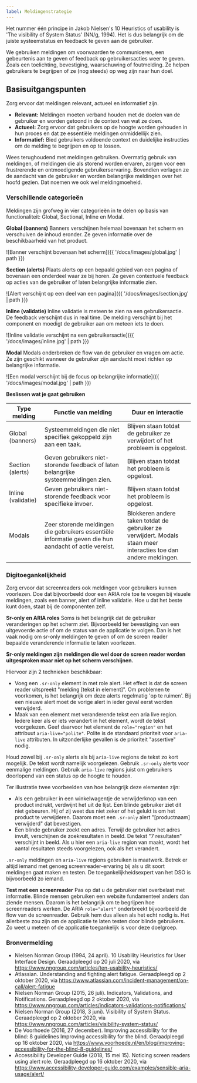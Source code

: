 ```yaml
---
label: Meldingenstrategie
---
```


Het nummer één principe in Jakob Nielsen's 10 Heuristics of usability is 'The visibility of System Status' (NN/g, 1994). Het is dus belangrijk om de juiste systeemstatus en feedback te geven aan de gebruiker.

We gebruiken meldingen om voorwaarden te communiceren, een gebeurtenis aan te geven of feedback op gebruikersacties weer te geven. Zoals een toelichting, bevestiging, waarschuwing of foutmelding. Ze helpen gebruikers te begrijpen of ze (nog steeds) op weg zijn naar hun doel.

## Basisuitgangspunten
Zorg ervoor dat meldingen relevant, actueel en informatief zijn.
- **Relevant:** Meldingen moeten verband houden met de doelen van de gebruiker en worden getoond in de context van wat ze doen.
- **Actueel:** Zorg ervoor dat gebruikers op de hoogte worden gehouden in hun proces en dat ze essentiële meldingen onmiddellijk zien.
- **Informatief:** Bied gebruikers voldoende context en duidelijke instructies om de melding te begrijpen en op te lossen.

Wees terughoudend met meldingen gebruiken. Overmatig gebruik van meldingen, of meldingen die als storend worden ervaren, zorgen voor een frustrerende en ontmoedigende gebruikerservaring. Bovendien verlagen ze de aandacht van de gebruiker en worden belangrijke meldingen over het hoofd gezien. Dat noemen we ook wel meldingmoeheid.

### Verschillende categorieën
Meldingen zijn grofweg in vier categorieën in te delen op basis van functionaliteit: Global, Sectional, Inline en Modal.

**Global (banners)**
Banners verschijnen helemaal bovenaan het scherm en verschuiven de inhoud eronder. Ze geven informatie over de beschikbaarheid van het product.

![Banner verschijnt bovenaan het scherm]({{ '/docs/images/global.jpg' | path }})

**Section (alerts)**
Plaats alerts op een bepaald gebied van een pagina of bovenaan een onderdeel waar ze bij horen. Ze geven contextuele feedback op acties van de gebruiker of laten belangrijke informatie zien.

![Alert verschijnt op een deel van een pagina]({{ '/docs/images/section.jpg' | path }})

**Inline (validatie)**
Inline validatie is meteen te zien na een gebruikersactie. De feedback verschijnt dus in real time. De melding verschijnt bij het component en moedigt de gebruiker aan om meteen iets te doen.

![Inline validatie verschijnt na een gebruikersactie]({{ '/docs/images/inline.jpg' | path }})

**Modal**
Modals onderbreken de flow van de gebruiker en vragen om actie. Ze zijn geschikt wanneer de gebruiker zijn aandacht moet richten op belangrijke informatie.

![Een modal verschijnt bij de focus op belangrijke informatie]({{ '/docs/images/modal.jpg' | path }})

**Beslissen wat je gaat gebruiken**

| Type melding       | Functie van melding                                                                                   | Duur en interactie                                                                                                |
|--------------------|-------------------------------------------------------------------------------------------------------|-------------------------------------------------------------------------------------------------------------------|
| Global (banners)   | Systeemmeldingen die niet specifiek gekoppeld zijn aan een taak.                                      | Blijven staan totdat de gebruiker ze verwijdert of het probleem is opgelost.                                      |
| Section (alerts)   | Geven gebruikers niet-storende feedback of laten belangrijke systeemmeldingen zien.                   | Blijven staan totdat het probleem is opgelost.                                                                    |
| Inline (validatie) | Geven gebruikers niet-storende feedback voor specifieke invoer.                                       | Blijven staan totdat het probleem is opgelost.                                                                    |
| Modals             | Zeer storende meldingen die gebruikers essentiële informatie geven die hun aandacht of actie vereist. | Blokkeren andere taken totdat de gebruiker ze verwijdert. Modals staan meer interacties toe dan andere meldingen. |

### Digitoegankelijkheid
Zorg ervoor dat screenreaders ook meldingen voor gebruikers kunnen voorlezen. Doe dat bijvoorbeeld door een ARIA role toe te voegen bij visuele meldingen, zoals een banner, alert of inline validatie. Hoe u dat het beste kunt doen, staat bij de componenten zelf.

**Sr-only en ARIA roles**
Soms is het belangrijk dat de gebruiker veranderingen op het scherm ziet. Bijvoorbeeld ter bevestiging van een uitgevoerde actie of om de status van de applicatie te volgen. Dan is het vaak nodig om sr-only meldingen te geven  of om de screen reader bepaalde veranderende informatie te laten voorlezen.

 **Sr-only meldingen zijn meldingen die wel door de screen reader worden uitgesproken maar niet op het scherm verschijnen.**

Hiervoor zijn 2 technieken beschikbaar:
- Voeg een `.sr-only` element in met role alert. Het effect is dat de screen reader uitspreekt "melding [tekst in element]". Om problemen te voorkomen, is het belangrijk om deze alerts regelmatig 'op te ruimen'. Bij een nieuwe alert moet de vorige alert in ieder geval eerst worden verwijderd.
- Maak van een element met veranderende tekst  een aria live region. Iedere keer als er iets verandert in het element, wordt de tekst voorgelezen. Geef daarvoor het element de `role="region"` en het attribuut `aria-live="polite"`. Polite is de standaard prioriteit voor `aria-live` attributen. In uitzonderlijke gevallen is de prioriteit "assertive" nodig.

Houd zowel bij `.sr-only` alerts als bij `aria-live` regions de tekst zo kort mogelijk. De tekst wordt namelijk voorgelezen. Gebruik `.sr-only` alerts voor eenmalige meldingen. Gebruik `aria-live` regions juist om gebruikers doorlopend van een status op de hoogte te houden.

Ter illustratie twee voorbeelden van hoe belangrijk deze elementen zijn:
- Als een gebruiker in een winkelwagentje de verwijderknop van een product indrukt, verdwijnt het uit de lijst. Een blinde gebruiker ziet dit niet gebeuren. Hij of zij weet dus niet zeker of het gelukt is om het product te verwijderen. Daarom moet een `.sr-only` alert "[productnaam] verwijderd" dat bevestigen.
- Een blinde gebruiker zoekt een adres. Terwijl de gebruiker het adres invult, verschijnen de zoekresultaten in beeld. De tekst "7 resultaten" verschijnt in beeld. Als u hier een `aria-live` region van maakt, wordt het aantal resultaten steeds voorgelezen, ook als het verandert.

`.sr-only` meldingen en `aria-live` regions gebruiken is maatwerk. Betrek er altijd iemand met genoeg screenreader-ervaring bij als u dit soort meldingen gaat maken en testen. De toegankelijkheidsexpert van het DSO is bijvoorbeeld zo iemand.

**Test met een screenreader**
Pas op dat u de gebruiker niet overbelast met informatie. Blinde mensen gebruiken een website fundamenteel anders dan ziende mensen. Daarom is het belangrijk om te begrijpen hoe screenreaders werken. De ARIA `role="alert"` onderbreekt bijvoorbeeld de flow van de screenreader. Gebruik hem dus alleen als het echt nodig is. Het allerbeste zou zijn om de applicatie te laten testen door blinde gebruikers. Zo weet u meteen of de applicatie toegankelijk is voor deze doelgroep.

### Bronvermelding
- Nielsen Norman Group (1994, 24 april). 10 Usability Heuristics for User Interface Design. Geraadpleegd op 20 juli 2020, via https://www.nngroup.com/articles/ten-usability-heuristics/
- Atlassian. Understanding and fighting alert fatigue. Geraadpleegd op 2 oktober 2020, via https://www.atlassian.com/incident-management/on-call/alert-fatigue
- Nielsen Norman Group (2015, 26 juli). Indicators, Validations, and Notifications. Geraadpleegd op 2 oktober 2020, via https://www.nngroup.com/articles/indicators-validations-notifications/
- Nielsen Norman Group (2018, 3 juni). Visibility of System Status. Geraadpleegd op 2 oktober 2020, via https://www.nngroup.com/articles/visibility-system-status/
- De Voorhoede (2016, 27 december). Improving accessibility for the blind: 8 guidelines Improving accessibility for the blind. Geraadpleegd op 16 oktober 2020, via https://www.voorhoede.nl/en/blog/improving-accessibility-for-the-blind-8-guidelines/
- Accessibility Developer Guide (2018, 15 mei 15). Noticing screen readers using alert role. Geraadpleegd op 16 oktober 2020, via https://www.accessibility-developer-guide.com/examples/sensible-aria-usage/alert/